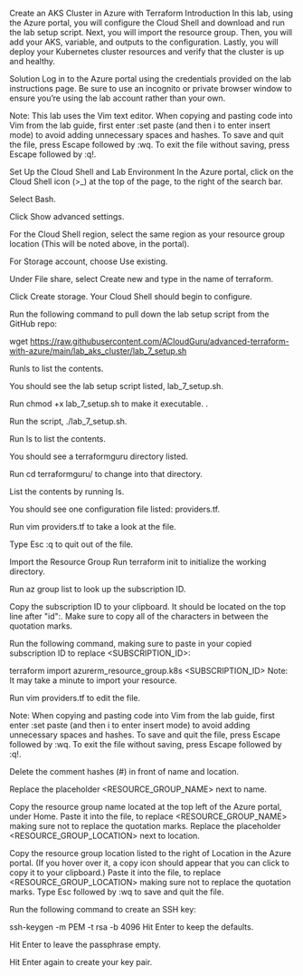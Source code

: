 Create an AKS Cluster in Azure with Terraform
Introduction
In this lab, using the Azure portal, you will configure the Cloud Shell and download and run the lab setup script. Next, you will import the resource group. Then, you will add your AKS, variable, and outputs to the configuration. Lastly, you will deploy your Kubernetes cluster resources and verify that the cluster is up and healthy.

Solution
Log in to the Azure portal using the credentials provided on the lab instructions page. Be sure to use an incognito or private browser window to ensure you’re using the lab account rather than your own.

Note: This lab uses the Vim text editor. When copying and pasting code into Vim from the lab guide, first enter :set paste (and then i to enter insert mode) to avoid adding unnecessary spaces and hashes. To save and quit the file, press Escape followed by :wq. To exit the file without saving, press Escape followed by :q!.

Set Up the Cloud Shell and Lab Environment
In the Azure portal, click on the Cloud Shell icon (>_) at the top of the page, to the right of the search bar.

Select Bash.

Click Show advanced settings.

For the Cloud Shell region, select the same region as your resource group location (This will be noted above, in the portal).

For Storage account, choose Use existing.

Under File share, select Create new and type in the name of terraform.

Click Create storage. Your Cloud Shell should begin to configure.

Run the following command to pull down the lab setup script from the GitHub repo:

wget https://raw.githubusercontent.com/ACloudGuru/advanced-terraform-with-azure/main/lab_aks_cluster/lab_7_setup.sh

Runls to list the contents.

You should see the lab setup script listed, lab_7_setup.sh.

Run chmod +x lab_7_setup.sh to make it executable. .

Run the script, ./lab_7_setup.sh.

Run ls to list the contents.

You should see a terraformguru directory listed.

Run cd terraformguru/ to change into that directory.

List the contents by running ls.

You should see one configuration file listed: providers.tf.

Run vim providers.tf to take a look at the file.

Type Esc :q to quit out of the file.

Import the Resource Group
Run terraform init to initialize the working directory.

Run az group list to look up the subscription ID.

Copy the subscription ID to your clipboard. It should be located on the top line after "id":. Make sure to copy all of the characters in between the quotation marks.

Run the following command, making sure to paste in your copied subscription ID to replace <SUBSCRIPTION_ID>:

terraform import azurerm_resource_group.k8s <SUBSCRIPTION_ID>
Note: It may take a minute to import your resource.

Run vim providers.tf to edit the file.

Note: When copying and pasting code into Vim from the lab guide, first enter :set paste (and then i to enter insert mode) to avoid adding unnecessary spaces and hashes. To save and quit the file, press Escape followed by :wq. To exit the file without saving, press Escape followed by :q!.

Delete the comment hashes (#) in front of name and location.

Replace the placeholder <RESOURCE_GROUP_NAME> next to name.

Copy the resource group name located at the top left of the Azure portal, under Home.
Paste it into the file, to replace <RESOURCE_GROUP_NAME> making sure not to replace the quotation marks.
Replace the placeholder <RESOURCE_GROUP_LOCATION> next to location.

Copy the resource group location listed to the right of Location in the Azure portal. (If you hover over it, a copy icon should appear that you can click to copy it to your clipboard.)
Paste it into the file, to replace <RESOURCE_GROUP_LOCATION> making sure not to replace the quotation marks.
Type Esc followed by :wq to save and quit the file.

Run the following command to create an SSH key:

ssh-keygen -m PEM -t rsa -b 4096
Hit Enter to keep the defaults.

Hit Enter to leave the passphrase empty.

Hit Enter again to create your key pair.
